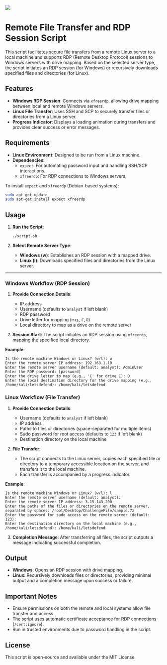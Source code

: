 <a href="https://www.buymeacoffee.com/0xDTC"><img src="https://img.buymeacoffee.com/button-api/?text=Buy me a knowledge&emoji=📖&slug=0xDTC&button_colour=FF5F5F&font_colour=ffffff&font_family=Comic&outline_colour=000000&coffee_colour=FFDD00" /></a>
# Remote File Transfer and RDP Session Script

This script facilitates secure file transfers from a remote Linux server to a local machine and supports RDP (Remote Desktop Protocol) sessions to Windows servers with drive mapping. Based on the selected server type, the script initiates an RDP session (for Windows) or recursively downloads specified files and directories (for Linux).

## Features

- **Windows RDP Session**: Connects via `xfreerdp`, allowing drive mapping between local and remote Windows servers.
- **Linux File Transfer**: Uses SSH and SCP to securely transfer files or directories from a Linux server.
- **Progress Indicator**: Displays a loading animation during transfers and provides clear success or error messages.

## Requirements

- **Linux Environment**: Designed to be run from a Linux machine.
- **Dependencies**:
  - `expect`: For automating password input and handling SSH/SCP interactions.
  - `xfreerdp`: For RDP connections to Windows servers.

To install `expect` and `xfreerdp` (Debian-based systems):
```bash
sudo apt-get update
sudo apt-get install expect xfreerdp
```

## Usage

1. **Run the Script**:
   ```bash
   ./script.sh
   ```

2. **Select Remote Server Type**:
   - **Windows (w)**: Establishes an RDP session with a mapped drive.
   - **Linux (l)**: Downloads specified files and directories from the Linux server.

---

### Windows Workflow (RDP Session)

1. **Provide Connection Details**:
   - IP address
   - Username (defaults to `analyst` if left blank)
   - RDP password
   - Drive letter for mapping (e.g., `C`, `D`)
   - Local directory to map as a drive on the remote server

2. **Session Start**: The script initiates an RDP session using `xfreerdp`, mapping the specified local directory.

**Example**:
```plaintext
Is the remote machine Windows or Linux? (w/l): w
Enter the remote server IP address: 192.168.1.10
Enter the remote server username (default: analyst): AdminUser
Enter the RDP password: [password]
Enter the drive letter to map (e.g., 'C' for drive C): D
Enter the local destination directory for the drive mapping (e.g., /home/kali/letsdefend): /home/kali/letsdefend
```

### Linux Workflow (File Transfer)

1. **Provide Connection Details**:
   - Username (defaults to `analyst` if left blank)
   - IP address
   - Paths to files or directories (space-separated for multiple items)
   - Sudo password for root access (defaults to `123` if left blank)
   - Destination directory on the local machine

2. **File Transfer**:
   - The script connects to the Linux server, copies each specified file or directory to a temporary accessible location on the server, and transfers it to the local machine.
   - Each transfer is accompanied by a progress indicator.

**Example**:
```plaintext
Is the remote machine Windows or Linux? (w/l): l
Enter the remote server username (default: analyst): 
Enter the remote server IP address: 3.15.143.200
Enter the paths of the files or directories on the remote server, separated by spaces: /root/Desktop/ChallengeFile/sample.7z
Enter the password for sudo access on the remote server (default: 123): 
Enter the destination directory on the local machine (e.g., /home/kali/letsdefend): /home/kali/letsdefend
```

3. **Completion Message**:
   After transferring all files, the script outputs a message indicating successful completion.

## Output

- **Windows**: Opens an RDP session with drive mapping.
- **Linux**: Recursively downloads files or directories, providing minimal output and a completion message upon success or failure.

## Important Notes

- Ensure permissions on both the remote and local systems allow file transfer and access.
- The script uses automatic certificate acceptance for RDP connections (`/cert:ignore`).
- Run in trusted environments due to password handling in the script.

## License

This script is open-source and available under the MIT License.
